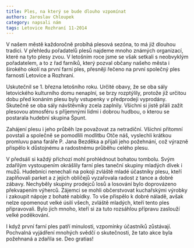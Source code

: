 ```yaml
---
title: Ples, na který se bude dlouho vzpomínat
authors: Jaroslav Chloupek
category: napsali nám
tags: Letovice Rozhraní 11-2014
---
```


V našem městě každoročně probíhá plesová sezóna, to má již dlouhou tradici. V přehledu pořadatelů plesů najdeme mnoho známých organizací, které na tyto plesy zvou. V letošním roce jsme se však setkali s neobvyklým pořadatelem, a to z řad farníků, který pozval občany našeho města i širokého okolí na první farní ples, přesněji řečeno na první společný ples farností Letovice a Rozhraní.

Uskutečnil se 1. března letošního roku. Určité obavy, že se oba sály letovického kulturního domu nenaplní, se brzy rozptýlily, protože již určitou dobu před konáním plesu byly vstupenky v předprodeji vyprodány. Skutečně se oba sály návštěvníky zcela zaplnily. Všichni si jistě přáli zažít plesovou atmosféru s příjemnými lidmi i dobrou hudbou, o kterou se postarala hudební skupina Špunt.

Zahájení plesu i jeho průběh lze považovat za netradiční. Všichni přítomní povstali a společně se pomodlili modlitbu Otče náš, vyslechli krátkou promluvu pana faráře P. Jana Bezděka a přijali jeho požehnání, což výrazně přispělo k důstojnému a radostnému průběhu celého plesu.

V předsálí si každý příchozí mohl prohlédnout bohatou tombolu. Svým zdařilým vystoupením okrášlily farní ples taneční skupiny mladých dívek i mužů. Hudebníci nenechali na pokoji zvláště mladé účastníky plesu, kteří zaplňovali parket a z jejich obličejů vyzařovala radost z tance a dobré zábavy. Nechyběly skupiny prodejců losů a losování bylo doprovázeno překvapením výherců. Zájemci se mohli občerstvovat kuchařskými výrobky i zakoupit nápoje z bohaté nabídky. To vše přispělo k dobré náladě, avšak nelze opomenout velké úsilí všech, zvláště mladých, kteří tento ples připravovali. Bylo jich mnoho, kteří si za tuto rozsáhlou přípravu zaslouží velké poděkování.

I když první farní ples patří minulosti, vzpomínky účastníků zůstávají. Pochvalná vyjádření mnohých svědčí o skutečnosti, že tato akce byla požehnaná a zdařila se. Deo gratias!